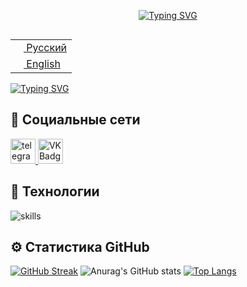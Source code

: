 <p align="center">
  <a href="https://git.io/typing-svg"><img src="https://readme-typing-svg.demolab.com?font=Montserrat&weight=600&size=24&duration=1500&pause=1000&color=F7F7F7&multiline=true&repeat=false&width=340&lines=%D0%9F%D1%80%D0%B8%D0%B2%D0%B5%D1%82%2C+%D0%BC%D0%B5%D0%BD%D1%8F+%D0%B7%D0%BE%D0%B2%D1%83%D1%82+%D0%94%D0%B0%D1%88%D0%B0!" alt="Typing SVG" />
  </a>
</p>

<table align="right">
 <tr><td><a href="README.md"><img src="images/us-flag.png" height="13"> Русский</a></td></tr>
 <tr><td><a href="README_eng.md"><img src="images/fr-flag.png" height="13"> English</a></td></tr>
</table>

<a href="https://git.io/typing-svg"><img src="https://readme-typing-svg.demolab.com?font=Montserrat&size=18&duration=1500&pause=1000&color=F7F7F7&multiline=true&repeat=false&width=450&height=150&lines=%D0%AF+%D0%BD%D0%B0%D1%87%D0%B8%D0%BD%D0%B0%D1%8E%D1%89%D0%B8%D0%B9+web-%D1%80%D0%B0%D0%B7%D1%80%D0%B0%D0%B1%D0%BE%D1%82%D1%87%D0%B8%D0%BA%F0%9F%91%A9%E2%80%8D%F0%9F%92%BB;%D0%9B%D1%8E%D0%B1%D0%BB%D1%8E+%D0%BF%D1%80%D0%BE%D0%B3%D1%80%D0%B0%D0%BC%D0%BC%D0%B8%D1%80%D0%BE%D0%B2%D0%B0%D1%82%D1%8C+%D0%BD%D0%B0++Java%F0%9F%92%96%E2%98%95;%D0%9F%D1%80%D0%B0%D0%BA%D1%82%D0%B8%D0%BA%D1%83%D1%8E%D1%81%D1%8C+%D0%B2+web-%D0%B4%D0%B8%D0%B7%D0%B0%D0%B9%D0%BD%D0%B5%F0%9F%8E%A8;%D0%98%D0%B7%D1%83%D1%87%D0%B0%D1%8E+%D1%82%D0%B5%D1%85%D0%BD%D0%BE%D0%BB%D0%BE%D0%B3%D0%B8%D0%B8+front-end+%D1%80%D0%B0%D0%B7%D1%80%D0%B0%D0%B1%D0%BE%D1%82%D0%BA%D0%B8%F0%9F%94%A7%E2%9A%99%EF%B8%8F;%D0%9B%D1%8E%D0%B1%D0%BB%D1%8E+%D1%83%D0%B7%D0%BD%D0%B0%D0%B2%D0%B0%D1%82%D1%8C+%D1%87%D1%82%D0%BE-%D1%82%D0%BE+%D0%BD%D0%BE%D0%B2%D0%BE%D0%B5%F0%9F%94%AD%F0%9F%93%9A" alt="Typing SVG" /></a>

## 🤝 Социальные сети

<div id="badges">
    <a href="https://t.me/dark_end_light" target="_blank">
      <img src="https://cdn-icons-png.flaticon.com/512/2111/2111646.png" width="40" height="40" alt="telegram group" />
    </a>
    <a href="https://vk.com/dark_en_light" target="_blank">
      <img src="https://cdn-icons-png.flaticon.com/512/145/145813.png" width="40" height="40" alt="VK Badge"/>
    </a>
  </div>

## 🔧 Технологии

![skills](https://skillicons.dev/icons?i=java,cs,html,css,js,react,github,figma,vscode,visualstudio&theme=dark)

## ⚙️ Статистика GitHub
[![GitHub Streak](https://streak-stats.demolab.com?user=dark-en-light&hide_border=true&background=00000000&card_width=250px&theme=codestackr#gh-dark-mode-only)](https://git.io/streak-stats)
![Anurag's GitHub stats](https://github-readme-stats.vercel.app/api?username=dark-en-light&hide_border=true&show_icons=true&bg_color=00000000&card_width=250px&theme=codeSTACKr#gh-dark-mode-only)
[![Top Langs](https://github-readme-stats.vercel.app/api/top-langs/?username=dark-en-light&hide_border=true&layout=compact&langs_count=8&background=00000000&theme=codeSTACKr#gh-dark-mode-only)](https://github.com/dark-en-light/github-readme-stats)
